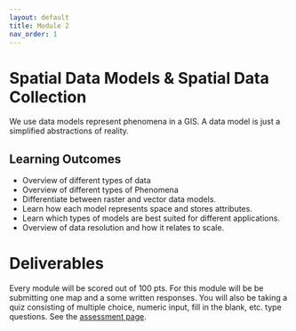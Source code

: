 ```yaml
---
layout: default
title: Module 2
nav_order: 1
---
```


# Spatial Data Models & Spatial Data Collection

We use data models represent phenomena in a GIS.  A data model is just a simplified abstractions of reality.

<!-- <iframe width="560" height="315" src="https://www.youtube.com/embed/Tnd1emcyI_I" title="YouTube video player" frameborder="0" allow="accelerometer; autoplay; clipboard-write; encrypted-media; gyroscope; picture-in-picture" allowfullscreen></iframe> -->

## Learning Outcomes

- Overview of different types of data
- Overview of different types of Phenomena
- Differentiate between raster and vector data models.
- Learn how each model represents space and stores attributes.
- Learn which types of models are best suited for different applications.
- Overview of data resolution and how it relates to scale.

# Deliverables

Every module will be scored out of 100 pts.  For this module will be be submitting one map and a some written responses.  You will also be taking a quiz consisting of multiple choice, numeric input, fill in the blank, etc. type questions.  See the [assessment page](docs/Assessment.md).